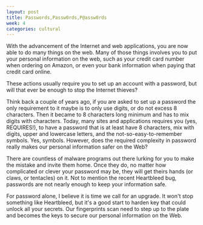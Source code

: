 ```yaml
---
layout: post
title: Passwords,Passw0rds,P@assw0rds
week: 4
categories: cultural
---
```

With the advancement of the Internet and web applications, you are now able to do many things on the web. Many of those things involves you to put your personal information on the web, such as your credit card number when ordering on Amazon, or even your bank information when paying that credit card online.

These actions usually require you to set up an account with a password, but will that ever be enough to stop the Internet thieves?

Think back a couple of years ago, if you are asked to set up a password the only requirement to it maybe is to only use digits, or do not excess 8 characters. Then it became to 8 characters long minimum and has to mix digits with characters. Today, many sites and applications requires you (yes, REQUIRES!), to have a password that is at least have 8 characters, mix with digits, upper and lowercase letters, and the not-so-easy-to-remember symbols. Yes, symbols. However, does the required complexity in password really makes our personal information safer on the Web?

There are countless of malware programs out there lurking for you to make the mistake and invite them home. Once they do, no matter how complicated or clever your password may be, they will get theirs hands (or claws, or tentacles) on it. Not to mention the recent Heartbleed bug, passwords are not nearly enough to keep your information safe.

For password alone, I believe it is time we call for an upgrade. It won't stop something like Heartbleed, but it's a good start to harden key that could unlock all your secrets. Our fingerprints scan need to step up to the plate and becomes the keys to secure our personal information on the Web.